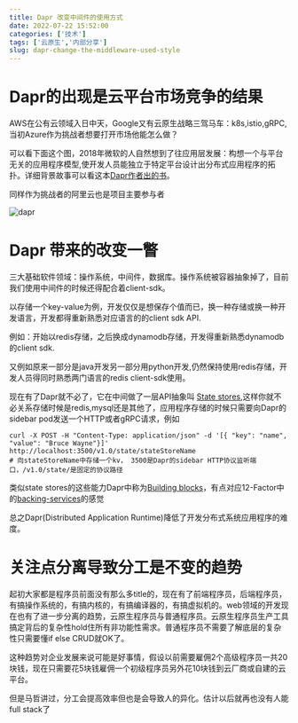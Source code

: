```yaml
---
title: Dapr 改变中间件的使用方式
date: 2022-07-22 15:52:00
categories: ['技术']
tags: ['云原生','内部分享']
slug: dapr-change-the-middleware-used-style
---
```




# Dapr的出现是云平台市场竞争的结果

AWS在公有云领域入日中天，Google又有云原生战略三驾马车：k8s,istio,gRPC, 当初Azure作为挑战者想要打开市场他能怎么做？

可以看下面这个图，2018年微软的人自然想到了往应用层发展：构想一个与平台无关的应用程序模型,使开发人员能独立于特定平台设计出分布式应用程序的拓扑。详细背景故事可以看这本[Dapr作者出的书](https://skyao.io/publication/202111-learning-dapr/#:~:text=%E3%80%82%E5%BD%93%E6%97%B6%EF%BC%8C%E6%88%91%E4%BB%AC%E6%AD%A3%E5%9C%A8%E6%9E%84%E6%83%B3%E4%B8%80%E4%B8%AA%E4%B8%8E%E5%B9%B3%E5%8F%B0%E6%97%A0%E5%85%B3%E7%9A%84%E5%BA%94%E7%94%A8%E7%A8%8B%E5%BA%8F%E6%A8%A1%E5%9E%8B%EF%BC%8C%E4%BD%BF%E5%BC%80%E5%8F%91%E4%BA%BA%E5%91%98%E8%83%BD%E7%8B%AC%E7%AB%8B%E4%BA%8E%E7%89%B9%E5%AE%9A%E5%B9%B3%E5%8F%B0%E8%AE%BE%E8%AE%A1%E5%87%BA%E5%88%86%E5%B8%83%E5%BC%8F%E5%BA%94%E7%94%A8%E7%A8%8B%E5%BA%8F%E7%9A%84%E6%8B%93%E6%89%91)。

同样作为挑战者的阿里云也是项目主要参与者



![dapr](../img/dapr.png)

# Dapr 带来的改变一瞥

三大基础软件领域：操作系统，中间件，数据库。操作系统被容器抽象掉了，目前我们使用中间件的时候还得配合着client-sdk。

以存储一个key-value为例，开发仅仅是想保存个值而已，换一种存储或换一种开发语言，开发都得重新熟悉对应语言的的client sdk API.

例如：开始以redis存储，之后换成dynamodb存储，开发得重新熟悉dynamodb的client sdk.

又例如原来一部分是java开发另一部分用python开发,仍然保持使用redis存储，开发人员得同时熟悉两门语言的redis client-sdk使用。

现在有了Dapr就不必了，它在中间做了一层API抽象叫 [State stores](https://docs.dapr.io/reference/components-reference/supported-state-stores/),这样你就不必关系存储时候是redis,mysql还是其他了，应用程序存储的时候只需要向Dapr的sidebar pod发送一个HTTP或者gRPC请求，例如

```
curl -X POST -H "Content-Type: application/json" -d '[{ "key": "name", "value": "Bruce Wayne"}]' http://localhost:3500/v1.0/state/stateStoreName
# 向stateStoreName中存储一个kv， 3500是Dapr的sidebar HTTP协议监听端口，/v1.0/state/是固定的协议路径
```

类似state stores的这些能力Dapr中称为[Building blocks](https://docs.dapr.io/developing-applications/building-blocks/)，有点对应12-Factor中的[backing-services](https://docs.microsoft.com/en-us/dotnet/architecture/cloud-native/definition#backing-services)的感觉

总之Dapr(Distributed Application Runtime)降低了开发分布式系统应用程序的难度。

# 关注点分离导致分工是不变的趋势

起初大家都是程序员前面没有那么多title的，现在有了前端程序员，后端程序员，有搞操作系统的，有搞内核的，有搞编译器的，有搞虚拟机的。web领域的开发现在也有了进一步分离的趋势，云原生程序员与普通程序员。云原生程序员生产工具搞定背后的复杂性hold住所有非功能性需求。普通程序员不需要了解底层的复杂性只需要懂if else CRUD就OK了。

这种趋势对企业发展来说可能是好事情，假设以前需要雇佣2个高级程序员一共20块钱，现在只需要花5块钱雇佣一个初级程序员另外花10块钱到云厂商或自建的云平台。

但是马哲讲过，分工会提高效率但也是会导致人的异化。估计以后就再也没有人能full stack了